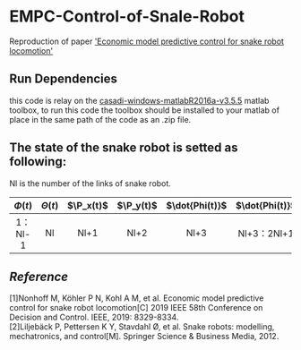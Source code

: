# EMPC-Control-of-Snale-Robot
Reproduction of paper ['Economic model predictive control for snake robot locomotion'](https://ieeexplore.ieee.org/abstract/document/9029627)

## Run Dependencies
this code is relay on the [casadi-windows-matlabR2016a-v3.5.5](https://github.com/casadi/casadi/releases) matlab toolbox, to run this code the toolbox should be installed to your matlab of place in the same path of the code as an .zip file.

## The state of the snake robot is setted as following:
Nl is the number of the links of snake robot.

| $\Phi(t)$ | $\Theta(t)$ | $\P_x(t)$ | $\P_y(t)$ | $\dot{Phi(t)}$ | $\dot{Phi(t)}$ | $\dot{\Theta(t)}$ | $\dot{\P_x(t)}$ | $\dot{\P_y(t)}$ |
| :-----: |:--:| :--: | :--: | :--: | :--------: | :---: | :---: | :--: |
| 1：Nl-1 | Nl | Nl+1 | Nl+2 | Nl+3 | Nl+3：2Nl+1 | 2Nl+2 | 2Nl+3 |2Nl+4 |


## *Reference*  
[1]Nonhoff M, Köhler P N, Kohl A M, et al. Economic model predictive control for snake robot locomotion[C] 2019 IEEE 58th Conference on Decision and Control. IEEE, 2019: 8329-8334.  
[2]Liljebäck P, Pettersen K Y, Stavdahl Ø, et al. Snake robots: modelling, mechatronics, and control[M]. Springer Science & Business Media, 2012.
